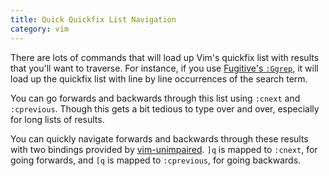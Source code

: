 ```yaml
---
title: Quick Quickfix List Navigation
category: vim
---
```


There are lots of commands that will load up Vim's quickfix list with
results that you'll want to traverse. For instance, if you use [Fugitive's
`:Ggrep`](https://github.com/tpope/vim-fugitive/blob/master/doc/fugitive.txt#L94),
it will load up the quickfix list with line by line occurrences of the search
term.

You can go forwards and backwards through this list using `:cnext` and
`:cprevious`. Though this gets a bit tedious to type over and over,
especially for long lists of results.

You can quickly navigate forwards and backwards through these results
with two bindings provided by
[vim-unimpaired](https://github.com/tpope/vim-unimpaired).
`]q` is mapped to `:cnext`, for going forwards, and `[q` is mapped to
`:cprevious`, for going backwards.
